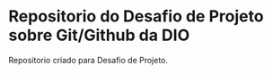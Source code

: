 # Repositorio do Desafio de Projeto sobre Git/Github da DIO
Repositorio criado para Desafio de Projeto.

